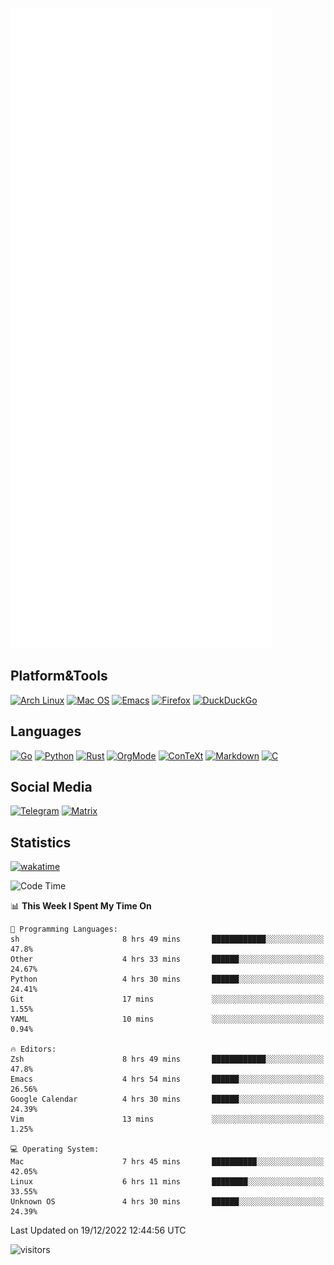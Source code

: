 ![Metrics](https://github.com/SteamedFish/SteamedFish/blob/master/github-metrics.svg)

## Platform&Tools

[![Arch Linux](https://img.shields.io/badge/ArchLinux-1793D1?logo=arch-linux&logoColor=fff&style=flat-square)](https://archlinux.org/)
[![Mac OS](https://img.shields.io/badge/MacOS-000000?style=flat-square&logo=macos&logoColor=F0F0F0)](https://www.apple.com/macos/)
[![Emacs](https://img.shields.io/badge/Emacs-%237F5AB6.svg?&style=flat-square&logo=gnu-emacs&logoColor=white)](https://www.gnu.org/software/emacs/)
[![Firefox](https://img.shields.io/badge/Firefox-FF7139?style=flat-square&logo=Firefox-Browser&logoColor=white)](https://firefox.com/)
[![DuckDuckGo](https://img.shields.io/badge/DuckDuckGo-DE5833?style=flat-square&logo=DuckDuckGo&logoColor=white)](https://duckduckgo.com/)

## Languages

[![Go](https://img.shields.io/badge/Golang-%2300ADD8.svg?style=flat-square&logo=go&logoColor=white)](https://golang.org/)
[![Python](https://img.shields.io/badge/Python-3670A0?style=flat-square&logo=python&logoColor=ffdd54)](https://www.python.org/)
[![Rust](https://img.shields.io/badge/Rust-%23000000.svg?style=flat-square&logo=rust&logoColor=white)](https://www.rust-lang.org/)
[![OrgMode](https://img.shields.io/badge/OrgMode-%23000000.svg?style=flat-square&logo=org&logoColor=white)](https://orgmode.org/)
[![ConTeXt](https://img.shields.io/badge/ConTeXt-%23008080.svg?style=flat-square&logo=latex&logoColor=white)](https://contextgarden.net/)
[![Markdown](https://img.shields.io/badge/MarkDown-%23000000.svg?style=flat-square&logo=markdown&logoColor=white)](https://daringfireball.net/projects/markdown/)
[![C](https://img.shields.io/badge/C-%2300599C.svg?style=flat-square&logo=c&logoColor=white)](https://www.iso.org/standard/74528.html)

## Social Media
[![Telegram](https://img.shields.io/badge/SteamedFish-2CA5E0?style=social&logo=telegram&logoColor=white)](https://t.me/SteamedFish)
[![Matrix](https://img.shields.io/badge/SteamedFish-2CA5E0?style=social&logo=matrix&logoColor=black)](https://matrix.to/#/@i:steamedfish.org)

## Statistics
[![wakatime](https://wakatime.com/badge/user/168280d6-fcf2-4b4f-ad3a-dc4612f35b38.svg)](https://wakatime.com/@168280d6-fcf2-4b4f-ad3a-dc4612f35b38)

<!--START_SECTION:waka-->
![Code Time](http://img.shields.io/badge/Code%20Time-2%2C230%20hrs%2041%20mins-blue)

📊 **This Week I Spent My Time On** 

```text
💬 Programming Languages: 
sh                       8 hrs 49 mins       ████████████░░░░░░░░░░░░░   47.8% 
Other                    4 hrs 33 mins       ██████░░░░░░░░░░░░░░░░░░░   24.67% 
Python                   4 hrs 30 mins       ██████░░░░░░░░░░░░░░░░░░░   24.41% 
Git                      17 mins             ░░░░░░░░░░░░░░░░░░░░░░░░░   1.55% 
YAML                     10 mins             ░░░░░░░░░░░░░░░░░░░░░░░░░   0.94%

🔥 Editors: 
Zsh                      8 hrs 49 mins       ████████████░░░░░░░░░░░░░   47.8% 
Emacs                    4 hrs 54 mins       ██████░░░░░░░░░░░░░░░░░░░   26.56% 
Google Calendar          4 hrs 30 mins       ██████░░░░░░░░░░░░░░░░░░░   24.39% 
Vim                      13 mins             ░░░░░░░░░░░░░░░░░░░░░░░░░   1.25%

💻 Operating System: 
Mac                      7 hrs 45 mins       ██████████░░░░░░░░░░░░░░░   42.05% 
Linux                    6 hrs 11 mins       ████████░░░░░░░░░░░░░░░░░   33.55% 
Unknown OS               4 hrs 30 mins       ██████░░░░░░░░░░░░░░░░░░░   24.39%

```


 Last Updated on 19/12/2022 12:44:56 UTC
<!--END_SECTION:waka-->

![visitors](https://visitor-badge.laobi.icu/badge?page_id=SteamedFish.SteamedFish)
